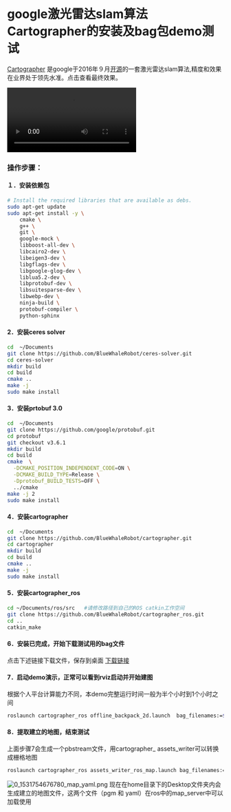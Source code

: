 # google激光雷达slam算法Cartographer的安装及bag包demo测试<br>
[Cartographer](http://community.bwbot.org/uploads/files/1481259224698-2d-loop-closure.pdf) 是google于2016年９月[开源](https://github.com/googlecartographer)的一套激光雷达slam算法,精度和效果在业界处于领先水准。点击查看最终效果。

<video src="http://community.bwbot.org/assets/uploads/files/1537778600791-1481260640230-lidar1.webm" controls style="max-width:100%;"></video>

### 操作步骤：

#### １．安装依赖包

```bash
# Install the required libraries that are available as debs.
sudo apt-get update
sudo apt-get install -y \
    cmake \
    g++ \
    git \
    google-mock \
    libboost-all-dev \
    libcairo2-dev \
    libeigen3-dev \
    libgflags-dev \
    libgoogle-glog-dev \
    liblua5.2-dev \
    libprotobuf-dev \
    libsuitesparse-dev \
    libwebp-dev \
    ninja-build \
    protobuf-compiler \
    python-sphinx
```

#### 2．安装ceres solver

```bash
cd  ~/Documents
git clone https://github.com/BlueWhaleRobot/ceres-solver.git
cd ceres-solver
mkdir build
cd build
cmake ..
make -j
sudo make install
```

#### 3．安装prtobuf 3.0

```bash
cd  ~/Documents
git clone https://github.com/google/protobuf.git
cd protobuf
git checkout v3.6.1
mkdir build
cd build
cmake  \
  -DCMAKE_POSITION_INDEPENDENT_CODE=ON \
  -DCMAKE_BUILD_TYPE=Release \
  -Dprotobuf_BUILD_TESTS=OFF \
  ../cmake
make -j 2
sudo make install
```

#### 4．安装cartographer

```bash
cd  ~/Documents
git clone https://github.com/BlueWhaleRobot/cartographer.git
cd cartographer
mkdir build
cd build
cmake ..
make -j
sudo make install
```
#### 5．安装cartographer_ros

```bash
cd ~/Documents/ros/src   #请修改路径到自己的ROS catkin工作空间
git clone https://github.com/BlueWhaleRobot/cartographer_ros.git
cd ..
catkin_make
```

#### 6．安装已完成，开始下载测试用的bag文件

点击下述链接下载文件，保存到桌面
[下载链接](http://139.199.64.153/media/cartographer_paper_deutsches_museum.bag)

#### 7．启动demo演示，正常可以看到rviz启动并开始建图

根据个人平台计算能力不同，本demo完整运行时间一般为半个小时到1个小时之间

```bash
roslaunch cartographer_ros offline_backpack_2d.launch  bag_filenames:=${HOME}/Desktop/cartographer_paper_deutsches_museum.bag
```

#### 8．提取建立的地图，结束测试

上面步骤7会生成一个pbstream文件，用cartographer_ assets_writer可以转换成栅格地图

```bash
roslaunch cartographer_ros assets_writer_ros_map.launch bag_filenames:=${HOME}/Desktop/cartographer_paper_deutsches_museum.bag pose_graph_filename:=${HOME}/Desktop/cartographer_paper_deutsches_museum.bag.pbstream
```

![0_1531754676780_map_yaml.png](http://community.bwbot.org/assets/uploads/files/1531754680770-map_yaml-resized.png) 
现在在home目录下的Desktop文件夹内会生成建立的地图文件，这两个文件（pgm 和 yaml）在ros中的map_server中可以加载使用
